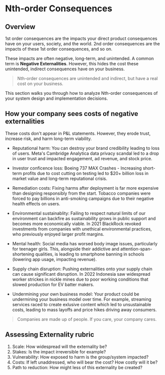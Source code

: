 # Nth-order Consequences

## Overview

1st order consequences are the impacts your direct product consequences have on your users, society, and the world. 2nd order consequences are the impacts of these 1st order consequences, and so on. 

These impacts are often negative, long-term, and unintended. A common term is **Negative Externalities**. However, this hides the cost these unintended, indirect consequences have on your business. 

> Nth-order consequences are unintended and indirect, but have a real cost on your business.

This section walks you through how to analyze Nth-order consequences of your system design and implementation decisions.


## How your company sees costs of negative externalities
These costs don't appear in P&L statements. However, they erode trust, increase risk, and harm long-term viability.

- Reputational harm: You can destroy your brand credibility leading to loss of users. Meta's Cambridge Analytica data privacy scandal led to a drop in user trust and impacted engagement, ad revenue, and stock price.

- Investor conficence loss: Boeing 737 MAX Crashes - Increasing short-term profits due to cost cutting on testing led to $20+ billion loss in market value and long-term reputational crisis.

- Remediation costs: Fixing harms after deployment is far more expensive than designing responsibly from the start. Tobacco companies were forced to pay billions in anti-smoking campaigns due to their negative health effects on users.

- Environmental sustainablity: Failing to respect natural limits of our environment can backfire as sustainability grows in public support and becomes more economically viable. In 2021 BlackRock revoked investments from companies with unethical environmental practices, who previously enjoyed larger profit margins. 

- Mental health: Social media has worsed body image issues, particularly for teenager girls. This, alongside their addictive and attention-span-shortening qualities, is leading to smartphone banning in schools (lowering app usage, impacting revenue).

- Supply chain disruption: Pushing externalities onto your supply chain can cause significant disruption. In 2022 Indonesia saw widespread worker strickes in nickle mines due to poor working conditions that slowed production for EV batter makers. 

- Undermining your own business model: Your product could be undermining your business model over time. For example, streaming services raced to create exlusive content which led to unsustainable costs, leading to mass layoffs and price hikes driving away consumers.

> Companies are made up of people. If you care, your company cares.

## Assessing Externality rubric
1. Scale: How widespread will the externality be?
2. Stakes: Is the impact irreversible for example?
3. Vulnerability: How exposed to harm is the group/system impacted?
4. Costs: If left unaddressed, who will bear the cost? How costly will it be?
5. Path to reduction: How might less of this externality be created?

